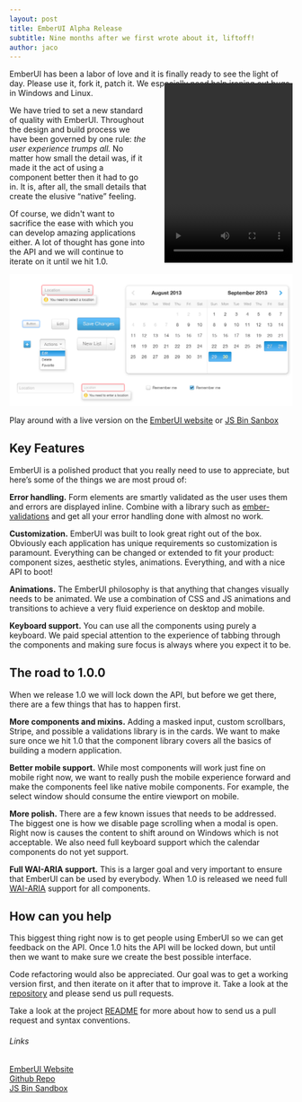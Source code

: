```yaml
---
layout: post
title: EmberUI Alpha Release
subtitle: Nine months after we first wrote about it, liftoff!
author: jaco
---
```


EmberUI has been a labor of love and it is finally ready to see the light of day. Please use it, fork it, patch it. We especially need help ironing out bugs in Windows and Linux.

<div style="float: right; margin: -40px 0 0 30px;">
  <video width="228" height="320" autoplay="autoplay" loop>
    <source src="/public/images/posts/2014-09/select.mp4" type="video/mp4">
    <source src="/public/images/posts/2014-09/select.ogv" type="video/ogg">
    <source src="/public/images/posts/2014-09/select.webm" type="video/webm">
  </video>
</div>

We have tried to set a new standard of quality with EmberUI. Throughout the design and build process we have been governed by one rule: *the user experience trumps all.* No matter how small the detail was, if it made it the act of using a component better then it had to go in. It is, after all, the small details that create the elusive “native” feeling.

Of course, we didn't want to sacrifice the ease with which you can develop amazing applications either. A lot of thought has gone into the API and we will  continue to iterate on it until we hit 1.0.

<div class="image-wide">
  <a href="http://jsbin.com/zuric"><img src="/public/images/posts/2014-09/emberui.png" /></a>
</div>

Play around with a live version on the [EmberUI website](http://emberui.com) or [JS Bin Sanbox](http://jsbin.com/zuric)

## Key Features

EmberUI is a polished product that you really need to use to appreciate, but here’s some of the things we are most proud of:

**Error handling.** Form elements are smartly validated as the user uses them and errors are displayed inline. Combine with a library such as [ember-validations](https://github.com/dockyard/ember-validations) and get all your error handling done with almost no work.

**Customization.** EmberUI was built to look great right out of the box. Obviously each application has unique requirements so customization is paramount. Everything can be changed or extended to fit your product: component sizes, aesthetic styles, animations. Everything, and with a nice API to boot!

**Animations.** The EmberUI philosophy is that anything that changes visually needs to be animated. We use a combination of CSS and JS animations and transitions to achieve a very fluid experience on desktop and mobile.

**Keyboard support.** You can use all the components using purely a keyboard. We paid special attention to the experience of tabbing through the components and making sure focus is always where you expect it to be.


## The road to 1.0.0

When we release 1.0 we will lock down the API, but before we get there, there are a few things that has to happen first.

**More components and mixins.** Adding a masked input, custom scrollbars, Stripe, and possible a validations library is in the cards. We want to make sure once we hit 1.0 that the component library covers all the basics of building a modern application.

**Better mobile support.** While most components will work just fine on mobile right now, we want to really push the mobile experience forward and make the components feel like native mobile components. For example, the select window should consume the entire viewport on mobile.

**More polish.** There are a few known issues that needs to be addressed. The biggest one is how we disable page scrolling when a modal is open. Right now is causes the content to shift around on Windows which is not acceptable. We also need full keyboard support which the calendar components do not yet support.

**Full WAI-ARIA support.** This is a larger goal and very important to ensure that EmberUI can be used by everybody. When 1.0 is released we need full [WAI-ARIA](http://www.w3.org/TR/wai-aria-practices/) support for all components.


## How can you help

This biggest thing right now is to get people using EmberUI so we can get feedback on the API. Once 1.0 hits the API will be locked down, but until then we want to make sure we create the best possible interface. 

Code refactoring would also be appreciated. Our goal was to get a working version first, and then iterate on it after that to improve it. Take a look at the [repository](https://github.com/emberui/emberui) and please send us pull requests.

Take a look at the project [README](https://github.com/emberui/emberui#pull-requests) for more about how to send us a pull request and syntax conventions.  


###### Links

[EmberUI Website](http://emberui.com)  
[Github Repo](https://github.com/emberui/emberui)  
[JS Bin Sandbox](http://emberjs.jsbin.com/zuric)  
